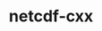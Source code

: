 ---
title: "netcdf-cxx"
layout: cache
categories: [package, v0.18.0]
meta: {"versions": ["4.2"], "compilers": ["gcc@=7.5.0"], "oss": ["ubuntu18.04"], "platforms": ["linux"], "targets": ["x86_64"], "stacks": ["data-vis-sdk", "root"], "num_specs": 1, "num_specs_by_stack": {"root": 1, "data-vis-sdk": 1}}
spec_details: [{"hash": "oqvefocseit2nkg2mukgop3pwxqjqlxt", "compiler": "gcc@=7.5.0", "versions": ["4.2"], "os": "ubuntu18.04", "platform": "linux", "target": "x86_64", "variants": ["+netcdf4"], "stacks": ["root", "data-vis-sdk"], "size": "-", "tarball": "https://binaries.spack.io/v0.18.0/build_cache/linux-ubuntu18.04-x86_64/gcc-7.5.0/netcdf-cxx-4.2/linux-ubuntu18.04-x86_64-gcc-7.5.0-netcdf-cxx-4.2-oqvefocseit2nkg2mukgop3pwxqjqlxt.spack"}]
---